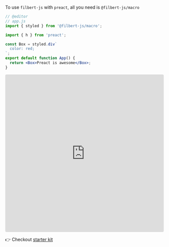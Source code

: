 To use `filbert-js` with `preact`, all you need is `@filbert-js/macro`

```jsx
// @editor
// app.js
import { styled } from '@filbert-js/macro';

import { h } from 'preact';

const Box = styled.div`
  color: red;
`;
export default function App() {
  return <Box>Preact is awesome</Box>;
}
```

<iframe src="https://codesandbox.io/embed/github/kuldeepkeshwar/filbert-js-examples-with-preact/tree/master/?fontsize=14&hidenavigation=1&theme=dark"
     style="width:100%; height:500px; border:0; border-radius: 4px; overflow:hidden;"
     title="kuldeepkeshwar/filbert-js-examples-with-preact"
     allow="accelerometer; ambient-light-sensor; camera; encrypted-media; geolocation; gyroscope; hid; microphone; midi; payment; usb; vr; xr-spatial-tracking"
     sandbox="allow-forms allow-modals allow-popups allow-presentation allow-same-origin allow-scripts"
   ></iframe>

👉 Checkout [starter kit](https://github.com/kuldeepkeshwar/filbert-js-examples-with-preact)
